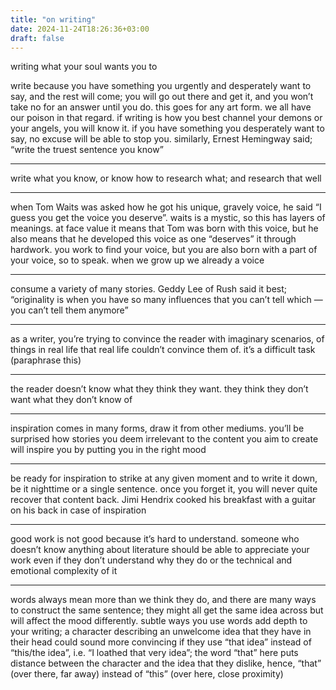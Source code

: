 ```yaml
---
title: "on writing"
date: 2024-11-24T18:26:36+03:00
draft: false
---
```


writing what your soul wants you to

write because you have something you urgently and desperately want to say, and the rest will come; you will go out there and get it, and you won’t take no for an answer until you do. this goes for any art form. we all have our poison in that regard. if writing is how you best channel your demons or your angels, you will know it. if you have something you desperately want to say, no excuse will be able to stop you. similarly, Ernest Hemingway said; “write the truest sentence you know”

---

write what you know, or know how to research what; and research that well

---

when Tom Waits was asked how he got his unique, gravely voice, he said “I guess you get the voice you deserve”. waits is a mystic, so this has layers of meanings. at face value it means that Tom was born with this voice, but he also means that he developed this voice as one “deserves” it through hardwork. you work to find your voice, but you are also born with a part of your voice, so to speak. when we grow up we already a voice

---

consume a variety of many stories. Geddy Lee of Rush said it best; “originality is when you have so many influences that you can’t tell which — you can’t tell them anymore”

---

as a writer, you’re trying to convince the reader with imaginary scenarios, of things in real life that real life couldn’t convince them of. it’s a difficult task (paraphrase this)

---

the reader doesn’t know what they think they want. they think they don’t want what they don’t know of

---

inspiration comes in many forms, draw it from other mediums. you’ll be surprised how stories you deem irrelevant to the content you aim to create will inspire you by putting you in the right mood

---

be ready for inspiration to strike at any given moment and to write it down, be it nighttime or a single sentence. once you forget it, you will never quite recover that content back. Jimi Hendrix cooked his breakfast with a guitar on his back in case of inspiration

---

good work is not good because it’s hard to understand. someone who doesn’t know anything about literature should be able to appreciate your work even if they don’t understand why they do or the technical and emotional complexity of it

---

words always mean more than we think they do, and there are many ways to construct the same sentence; they might all get the same idea across but will affect the mood differently. subtle ways you use words add depth to your writing; a character describing an unwelcome idea that they have in their head could sound more convincing if they use “that idea” instead of “this/the idea”, i.e. “I loathed that very idea”; the word “that” here puts distance between the character and the idea that they dislike, hence, “that” (over there, far away) instead of “this” (over here, close proximity)
